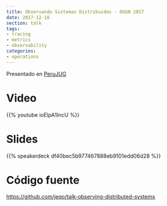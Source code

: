 ```yaml
---
title: Observando Sistemas Distribuidos - OUGN 2017
date: 2017-12-18
section: talk
tags:
- tracing
- metrics
- observability
categories:
- operations
---
```


Presentado en [PeruJUG](https://www.meetup.com/es-ES/Peru-Java-User-Group/events/245246354)

<!--more-->

# Video

{{% youtube ioElpA1IncU %}}

# Slides

{{% speakerdeck df40bec5b977467888eb9101edd06d28 %}}

# Código fuente

https://github.com/jeqo/talk-observing-distributed-systems
